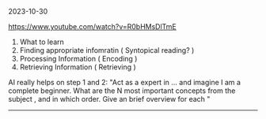 2023-10-30

<https://www.youtube.com/watch?v=R0bHMsDlTmE>

1. What to learn
2. Finding appropriate infomratin ( Syntopical reading? )
3. Processing Information ( Encoding )
4. Retrieving Information ( Retrieving )

AI really helps on step 1 and 2:
"Act as a expert in ... and imagine I am a complete beginner. What are the N most important concepts from the subject , and in which order. Give an brief overview for each "

___
